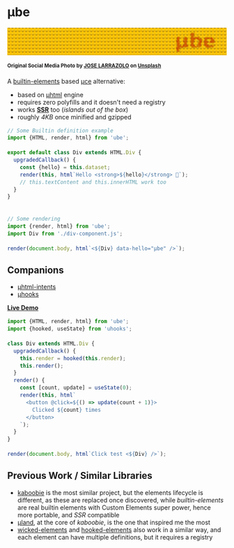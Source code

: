 # µbe

![lego board with µbe logo](./ube.jpg)

<sup>**Original Social Media Photo by [JOSE LARRAZOLO](https://unsplash.com/@joseadd) on [Unsplash](https://unsplash.com/)**</sup>

A [builtin-elements](https://github.com/WebReflection/builtin-elements#readme) based [µce](https://github.com/WebReflection/uce#readme) alternative:

  * based on [µhtml](https://github.com/WebReflection/uhtml#readme) engine
  * requires zero polyfills and it doesn't need a registry
  * works **[SSR](https://github.com/WebReflection/ube-ssr)** too (*islands out of the box*)
  * roughly *4KB* once minified and gzipped

```js
// Some Builtin definition example
import {HTML, render, html} from 'ube';

export default class Div extends HTML.Div {
  upgradedCallback() {
    const {hello} = this.dataset;
    render(this, html`Hello <strong>${hello}</strong> 👋`);
    // this.textContent and this.innerHTML work too
  }
}


// Some rendering
import {render, html} from 'ube';
import Div from './div-component.js';

render(document.body, html`<${Div} data-hello="µbe" />`);
```

## Companions

  * [µhtml-intents](https://github.com/WebReflection/uhtml-intents#readme)
  * [µhooks](https://github.com/WebReflection/uhooks#readme)

**[Live Demo](https://codepen.io/WebReflection/pen/gOmaXrZ?editors=0010)**

```js
import {HTML, render, html} from 'ube';
import {hooked, useState} from 'uhooks';

class Div extends HTML.Div {
  upgradedCallback() {
    this.render = hooked(this.render);
    this.render();
  }
  render() {
    const [count, update] = useState(0);
    render(this, html`
      <button @click=${() => update(count + 1)}>
        Clicked ${count} times
      </button>
    `);
  }
}

render(document.body, html`Click test <${Div} />`);
```

## Previous Work / Similar Libraries

  * [kaboobie](https://github.com/WebReflection/kaboobie/#readme) is the most similar project, but the elements lifecycle is different, as these are replaced once discovered, while *builtin-elements* are real builtin elements with Custom Elements super power, hence more portable, and *SSR* compatible
  * [µland](https://github.com/WebReflection/uland#readme), at the core of *kaboobie*, is the one that inspired me the most
  * [wicked-elements](https://github.com/WebReflection/wicked-elements#readme) and [hooked-elements](https://github.com/WebReflection/hooked-elements#readme) also work in a similar way, and each element can have multiple definitions, but it requires a registry


